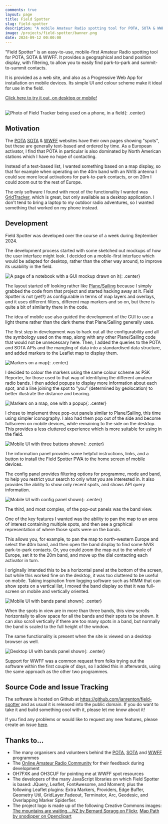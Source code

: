 ```yaml
---
comments: true
layout: page
title: Field Spotter
slug: field-spotter
description: "A mobile Amateur Radio spotting tool for POTA, SOTA & WWFF"
image: /projects/field-spotter/banner.png
date: 2024-09-12 00:00:00
---
```


"Field Spotter" is an easy-to-use, mobile-first Amateur Radio spotting tool for POTA, SOTA & WWFF. It provides a geographical and band position display, with filtering, to allow you to easily find park-to-park and summit-to-summit contacts.

It is provided as a web site, and also as a Progressive Web App for installation on mobile devices. Its simple UI and colour scheme make it ideal for use in the field.

[Click here to try it out, on desktop or mobile!](https://fieldspotter.ianrenton.com/)<br/><br/>

![Photo of Field Tracker being used on a phone, in a field](/projects/field-spotter/field-use-photo-1.jpg){: .center}

## Motivation

The [POTA](https://pota.app/) [SOTA](https://sotawatch.sota.org.uk/en/) &  [WWFF](https://wwff.co/dx-cluster/) websites have their own pages showing "spots", but these are generally text-based and ordered by time. As a European activator, I find that POTA in particular is also dominated by North American stations which I have no hope of contacting.

Instead of a text-based list, I wanted something based on a map display, so that for example when operating on the 40m band with an NVIS antenna I could see more local activations for park-to-park contacts, or on 20m I could zoom out to the rest of Europe.

The only software I found with most of the functionality I wanted was [GridTracker](https://gridtracker.org/), which is great, but only available as a desktop application. I don't tend to bring a laptop to my outdoor radio adventures, so I wanted something that worked on my phone instead.

## Development

Field Spotter was developed over the course of a week during September 2024.

The development process started with some sketched out mockups of how the user interface might look. I decided on a mobile-first interface which would be adapted for desktop, rather than the other way around, to improve its usability in the field.

![A page of a notebook with a GUI mockup drawn on it](/projects/field-spotter/sketch.jpg){: .center}

The layout started off looking rather like [Plane/Sailing](/hardware/planesailing) because I simply grabbed the code from that project and started hacking away at it. Field Spotter is not (yet?) as configurable in terms of map layers and overlays, and it uses different filters, different map markers and so on, but there is quite a bit of similarity there in the code.

The idea of mobile use also guided the development of the GUI to use a light theme rather than the dark theme that Plane/Sailing generally uses.

The first step in development was to hack out all the configurability and all the symbology used on the map, along with any other Plane/Sailing code that would not be unnecessary here. Then, I added the queries to the POTA and SOTA APIs and the mangling of data into a standardised data structure, and added markers to the Leaflet map to display them.

![Markers on a map](/projects/field-spotter/markers.png){: .center}

I decided to colour the markers using the same colour scheme as PSK Reporter, for those used to that way of identifying the different amateur radio bands. I then added popups to display more information about each spot, and a line joining the spot to "you" (determined by geolocation) to better illustrate the distance and bearing.

![Markers on a map, one with a popup](/projects/field-spotter/ss-desktop-popup-small-longrange.png){: .center}

I chose to implement three pop-out panels similar to Plane/Sailing, this time using simpler iconography. I also had them pop out of the side and become fullscreen on mobile devices, while remaining to the side on the desktop. This provides a less cluttered experience which is more suitable for using in the field.

![Mobile UI with three buttons shown](/projects/field-spotter/ss-mobile-buttons.png){: .center}

The information panel provides some helpful instructions, links, and a button to install the Field Spotter PWA to the home screen of mobile devices.

The config panel provides filtering options for programme, mode and band, to help you restrict your search to only what you are interested in. It also provides the ability to show only recent spots, and shows API query information.

![Mobile UI with config panel shown](/projects/field-spotter/ss-mobile-config.png){: .center}

The third, and most complex, of the pop-out panels was the band view.

One of the key features I wanted was the ability to pan the map to an area of interest containing multiple spots, and then see a graphical representation of where those spots were on the bands.

This allows you, for example, to pan the map to north-western Europe and select the 40m band, and then open the band display to find some NVIS park-to-park contacts. Or, you could zoom the map out to the whole of Europe, set it to the 20m band, and move up the dial contacting each activator in turn.

I originally intended this to be a horizontal panel at the bottom of the screen, but while this worked fine on the desktop, it was too cluttered to be useful on mobile. Taking inspiration from logging software such as N1MM that can show spots on a vertical list, I moved the band display so that it was full-screen on mobile and vertically oriented.

![Mobile UI with bands panel shown](/projects/field-spotter/ss-mobile-bands.png){: .center}

When the spots in view are in more than three bands, this view scrolls horizontally to allow space for all the bands and their spots to be shown. It can also scroll vertically if there are too many spots in a band, but normally the band is scaled to the full height of the window.

The same functionality is present when the site is viewed on a desktop browser as well.

![Desktop UI with bands panel shown](/projects/field-spotter/ss-desktop-bands.png){: .center}

Support for WWFF was a common request from folks trying out the software within the first couple of days, so I added this in afterwards, using the same approach as the other two programmes.

## Source Code and Issue Tracking

The software is hosted on Github at https://github.com/ianrenton/field-spotter and as usual it is released into the public domain. If you do want to take it and build something cool with it, please let me know about it!

If you find any problems or would like to request any new features, please create an issue [here](https://github.com/ianrenton/field-spotter/issues).


## Thanks to...

* The many organisers and volunteers behind the [POTA](https://parksontheair.com/), [SOTA](https://www.sota.org.uk/) and [WWFF](https://wwff.co/) programmes
* The [Online Amateur Radio Community](https://oarc.uk) for their feedback during development
* OH7FXK and OH3CUF for pointing me at WWFF spot resources
* The developers of the many JavaScript libraries on which Field Spotter is based: JQuery, Leaflet, FontAwesome, and Moment; plus the following Leaflet plugins: Extra Markers, Providers, Edge Buffer, Geometry Util, GridLayer.Fadeout, Terminator, Arc, Geodesic, and Overlapping Marker Spiderfier.
* The project logo is made up of the following Creative Commons images: [The mountains are waiting….NZ by Bernard Spragg on Flickr](https://www.flickr.com/photos/88123769@N02/15179004889), 
[Map Path by snodipper on Openclipart](https://openclipart.org/detail/281636/map-path)
